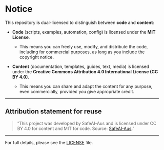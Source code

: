 # Notice

This repository is dual-licensed to distinguish between **code** and **content**:

- **Code** (scripts, examples, automation, config) is licensed under the **MIT License**.  
  - This means you can freely use, modify, and distribute the code, including for commercial purposes, as long as you include the copyright notice.  

- **Content** (documentation, templates, guides, text, media) is licensed under the **Creative Commons Attribution 4.0 International License (CC BY 4.0)**.  
  - This means you can share and adapt the content for any purpose, even commercially, provided you give appropriate credit.  

---

## Attribution statement for reuse

> “This project was developed by SafeAI-Aus and is licensed under CC BY 4.0 for content and MIT for code. Source: [SafeAI-Aus](https://safeai-aus.github.io/).”

---

For full details, please see the [LICENSE](LICENSE.md) file.
